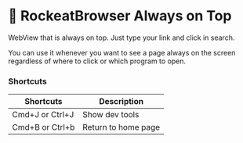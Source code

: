 # :rocket: RockeatBrowser Always on Top

WebView that is always on top. Just type your link and click in search.

You can use it whenever you want to see a page always on the screen regardless of where to click or which program to open.

### Shortcuts

Shortcuts | Description
---------|---------
Cmd+J or Ctrl+J | Show dev tools
Cmd+B or Ctrl+b | Return to home page 